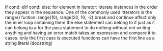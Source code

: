 if cond: elif cond: else:
for element in iterator: itterate instances in the order they appear in the sequence. One of the commonly used itterators is the range() funtion: range(10), range(20, 10, -2)
break and continue affect only the inner loop cintaining them
the else statement can belong to if just as it can belong to a for 
the pass statement to do nothing without not writing anything and having an error
match takes an expression and compare it to cases. only the first case is executed
functions can have the first line as a string literal (docstring)
